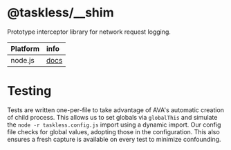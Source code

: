 # @taskless/\_\_shim

Prototype interceptor library for network request logging.

| Platform | info                                                                    |
| :------- | :---------------------------------------------------------------------- |
| node.js  | [docs]("https://github.com/taskless/shim/blob/main/src/node/README.md") |

# Testing

Tests are written one-per-file to take advantage of AVA's automatic creation of child process. This allows us to set globals via `globalThis` and simulate the `node -r taskless.config.js` import using a dynamic import. Our config file checks for global values, adopting those in the configuration. This also ensures a fresh capture is available on every test to minimize confounding.
